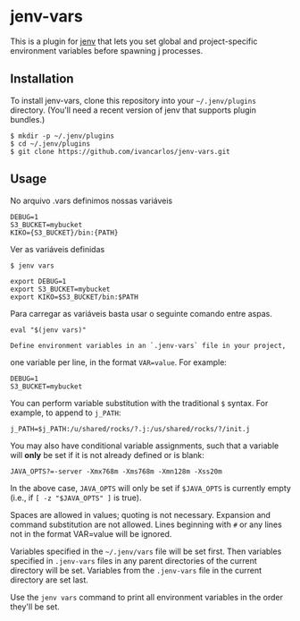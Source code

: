 # jenv-vars

This is a plugin for [jenv](https://github.com/jenv/jenv)
that lets you set global and project-specific environment variables
before spawning j processes.

## Installation

To install jenv-vars, clone this repository into your
`~/.jenv/plugins` directory. (You'll need a recent version of jenv
that supports plugin bundles.)

    $ mkdir -p ~/.jenv/plugins
    $ cd ~/.jenv/plugins
    $ git clone https://github.com/ivancarlos/jenv-vars.git

## Usage

No arquivo .vars definimos nossas variáveis

```
DEBUG=1
S3_BUCKET=mybucket
KIKO={S3_BUCKET}/bin:{PATH}
```

Ver as variáveis definidas

```
$ jenv vars

export DEBUG=1
export S3_BUCKET=mybucket
export KIKO=$S3_BUCKET/bin:$PATH
```

Para carregar as variáveis basta usar o seguinte comando entre
aspas.

```
eval "$(jenv vars)"
```


    Define environment variables in an `.jenv-vars` file in your project,
one variable per line, in the format `VAR=value`. For example:

    DEBUG=1
    S3_BUCKET=mybucket

You can perform variable substitution with the traditional `$`
syntax. For example, to append to `j_PATH`:

    j_PATH=$j_PATH:/u/shared/rocks/?.j:/us/shared/rocks/?/init.j

You may also have conditional variable assignments, such that a
variable will **only** be set if it is not already defined or is blank:

    JAVA_OPTS?=-server -Xmx768m -Xms768m -Xmn128m -Xss20m

In the above case, `JAVA_OPTS` will only be set if `$JAVA_OPTS` is
currently empty (i.e., if `[ -z "$JAVA_OPTS" ]` is true).

Spaces are allowed in values; quoting is not necessary. Expansion and
command substitution are not allowed. Lines beginning with `#` or any
lines not in the format VAR=value will be ignored.

Variables specified in the `~/.jenv/vars` file will be set
first. Then variables specified in `.jenv-vars` files in any parent
directories of the current directory will be set. Variables from the
`.jenv-vars` file in the current directory are set last.

Use the `jenv vars` command to print all environment variables in the
order they'll be set.

